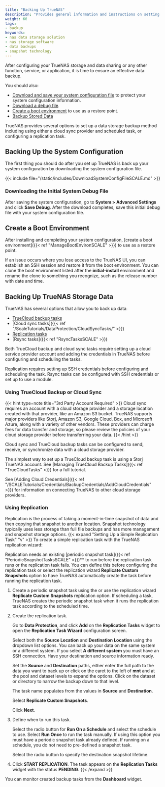 ```yaml
---
title: "Backing Up TrueNAS"
description: "Provides general information and instructions on setting up data storage backups, saving the system configuration and initial system debug files, and creating a boot environment."
weight: 60
tags:
- backup
keywords:
- nas data storage solution
- nas storage software
- data backups
- snapshot technology
---
```


After configuring your TrueNAS storage and data sharing or any other function, service, or application, it is time to ensure an effective data backup.

You should also:

* [Download and save your system configuration file](#backing-up-the-system-configuration) to protect your system configuration information.
* [Download a debug file](#downloading-the-initial-system-debug-file).
* [Create a boot environment](#create-a-boot-environment) to use as a restore point.
* [Backup Stored Data](#backing-up-truenas-storage-data)

TrueNAS provides several options to set up a data storage backup method including using either a cloud sync provider and scheduled task, or configuring a replication task.

## Backing Up the System Configuration
The first thing you should do after you set up TrueNAS is back up your system configuration by downloading the system configuration file.

{{< include file="/static/includes/DownloadSystemConfigFileSCALE.md" >}}

### Downloading the Initial System Debug File

After saving the system configuration, go to **System > Advanced Settings** and click **Save Debug**. After the download completes, save this initial debug file with your system configuration file.

## Create a Boot Environment

After installing and completing your system configuration, [create a boot environment]({{< ref "ManageBootEnvironSCALE" >}}) to use as a restore point.

If an issue occurs where you lose access to the TrueNAS UI, you can establish an SSH session and restore it from the boot environment.
You can clone the boot environment listed after the **initial-install** environment and rename the clone to something you recognize, such as the release number with date and time.

## Backing Up TrueNAS Storage Data

TrueNAS has several options that allow you to back up data:

* [TrueCloud backup tasks](#using-truecloud-backup-or-cloud-sync)
* [Cloud sync tasks]({{< ref "/ScaleTutorials/DataProtection/CloudSyncTasks/" >}})
* [Replication tasks](#using-replication)
* [Rsync tasks]({{< ref "RsyncTasksSCALE" >}})

Both TrueCloud backup and cloud sync tasks require setting up a cloud service provider account and adding the credentials in TrueNAS before configuring and scheduling the tasks.

Replication requires setting up SSH credentials before configuring and scheduling the task. Rsync tasks can be configured with SSH credentials or set up to use a module.

### Using TrueCloud Backup or Cloud Sync

{{< hint type=note title="3rd Party Account Required" >}}
Cloud sync requires an account with a cloud storage provider and a storage location created with that provider, like an Amazon S3 bucket.
TrueNAS supports major providers like Storj, Amazon S3, Google Cloud, Box, and Microsoft Azure, along with a variety of other vendors.
These providers can charge fees for data transfer and storage, so please review the policies of your cloud storage provider before transferring your data.
{{< /hint >}}

Cloud sync and TrueCloud backup tasks can be configured to send, receive, or synchronize data with a cloud storage provider.

The simplest way to set up a TrueCloud backup task is using a Storj TrueNAS account.
See [Managing TrueCloud Backup Tasks]({{< ref "TrueCloudTasks" >}}) for a full tutorial.

See [Adding Cloud Credentials]({{< ref "/SCALETutorials/Credentials/BackupCredentials/AddCloudCredentials" >}}) for information on connecting TrueNAS to other cloud storage providers.

### Using Replication
Replication is the process of taking a moment-in-time snapshot of data and then copying that snapshot to another location.
Snapshot technology typically uses less storage than full file backups and has more management and snapshot storage options.
{{< expand "Setting Up a Simple Replication Task" "v" >}}
To create a simple replication task with the TrueNAS replication wizard:

Replication needs an existing [periodic snapshot task]({{< ref "PeriodicSnapshotTasksSCALE" >}})** to run before the replication task runs or the replication task fails.
You can define this before configuring the replication task or select the replication wizard **Replicate Custom Snapshots** option to have TrueNAS automatically create the task before running the replication task.

1. Create a periodic snapshot task using the or use the replication wizard **Replicate Custom Snapshots** replication option.
   If scheduling a task, TrueNAS creates the periodic snapshot task when it runs the replication task according to the scheduled time.

2. Create the replication task.

   Go to **Data Protection**, and click **Add** on the **Replication Tasks** widget to open the **Replication Task Wizard** configuration screen.

   Select both the **Source Location** and **Destination Location** using the dropdown list options.
   You can back up your data on the same system or a different system.
   If you select **A different system** you must have an SSH connection. Have your destination and source information ready.

   Set the **Source** and **Destination** paths, either enter the full path to the data you want to back up or click on the caret <i class="fa fa-caret-right" aria-hidden="true"></i> to the left of **mnt** and at the pool and dataset levels to expand the options. Click on the dataset or directory to narrow the backup down to that level.

   The task name populates from the values in **Source** and **Destination**.

   Select **Replicate Custom Snapshots**.

   Click **Next**.

3. Define when to run this task.

   Select the radio button for **Run On a Schedule** and select the schedule to use. Select **Run Once** to run the task manually.
   If using this option you must have a periodic snapshot task already defined. If running on a schedule, you do not need to pre-defined a snapshot task.

   Select the radio button to specify the destination snapshot lifetime.

4. Click **START REPLICATION**. The task appears on the **Replication Tasks** widget with the status **PENDING**.
{{< /expand >}}

You can monitor created backup tasks from the **Dashboard** widget.
